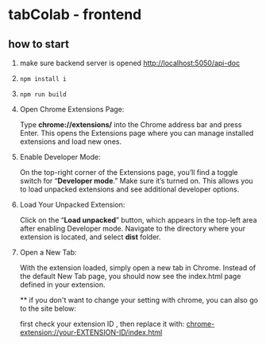 # tabColab - frontend

## how to start

1. make sure backend server is opened [http://localhost:5050/api-doc](http://localhost:5050/api-doc)
2. ```npm install i```
3. ```npm run build``` 
   
4. Open Chrome Extensions Page:

   Type **chrome://extensions/** into the Chrome address bar and press Enter. This opens the Extensions page where you can manage installed extensions and load new ones.
   
5. Enable Developer Mode:

   On the top-right corner of the Extensions page, you’ll find a toggle switch for “**Developer mode**.” Make sure it’s turned on. This allows you to load unpacked extensions and see additional developer options.

6. Load Your Unpacked Extension:

   Click on the “**Load unpacked**” button, which appears in the top-left area after enabling Developer mode.
   Navigate to the directory where your extension is located, and select **dist** folder. 

7. Open a New Tab:

   With the extension loaded, simply open a new tab in Chrome. Instead of the default New Tab page, you should now see the index.html page defined in your extension.
     
     ** if you don't want to change your setting with chrome, you can also go to the site below:
     
    first check your extension ID , then replace it with: [chrome-extension://your-EXTENSION-ID/index.html](chrome-extension://your-EXTENSION-ID/index.html)



